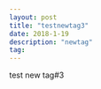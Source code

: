```yaml
---
layout: post
title: "testnewtag3"
date: 2018-1-19 
description: "newtag"
tag: 
---
```


test new tag#3
